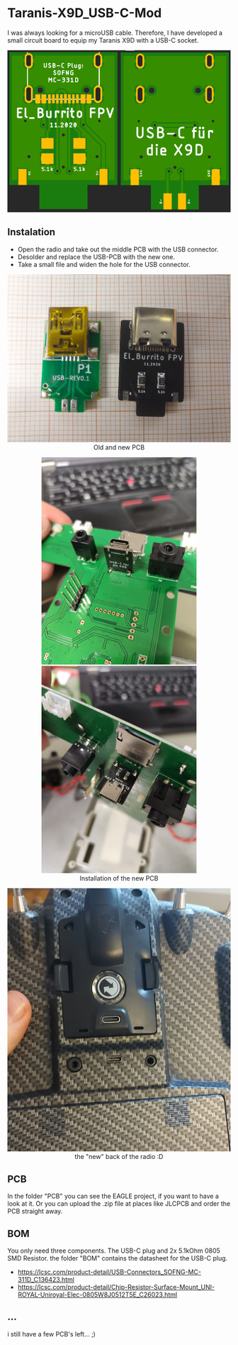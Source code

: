 # Taranis-X9D_USB-C-Mod

I was always looking for a microUSB cable. Therefore, I have developed a small circuit board to equip my Taranis X9D with a USB-C socket.

<p align="center">
  <img src="https://github.com/Jens-Si/Taranis-X9D_USB-C-Mod/blob/main/pictures/PCB-0.png" width="550" title="Screenshot PCB">
</p>

## Instalation
- Open the radio and take out the middle PCB with the USB connector.
- Desolder and replace the USB-PCB with the new one.
- Take a small file and widen the hole for the USB connector.

<p align="center">
  <img src="https://github.com/Jens-Si/Taranis-X9D_USB-C-Mod/blob/main/pictures/PCB-1.jpg" width="550" title="old and new PCB">
  <br /> Old and new PCB
</p>

<p align="center">
  <img src="https://github.com/Jens-Si/Taranis-X9D_USB-C-Mod/blob/main/pictures/PCB-2.jpg" width="350" title="PCB install 1">
  <img src="https://github.com/Jens-Si/Taranis-X9D_USB-C-Mod/blob/main/pictures/PCB-3.jpg" width="350" title="PCB install 2">
  <br /> Installation of the new PCB
</p>
<p align="center">
  <img src="https://github.com/Jens-Si/Taranis-X9D_USB-C-Mod/blob/main/pictures/PCB-4.jpg" width="550" title="back of radio">
  <br /> the "new" back of the radio :D
</p>

## PCB
In the folder "PCB" you can see the EAGLE project, if you want to have a look at it.
Or you can upload the .zip file at places like JLCPCB and order the PCB straight away.

## BOM
You only need three components. The USB-C plug and 2x 5.1kOhm 0805 SMD Resistor.
the folder "BOM" contains the datasheet for the USB-C plug.

- https://lcsc.com/product-detail/USB-Connectors_SOFNG-MC-311D_C136423.html
- https://lcsc.com/product-detail/Chip-Resistor-Surface-Mount_UNI-ROYAL-Uniroyal-Elec-0805W8J0512T5E_C26023.html

## ...
i still have a few PCB's left... ;)
